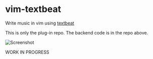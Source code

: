 # vim-textbeat

Write music in vim using [textbeat](https://github.com/flipcoder/textbeat)

This is only the plug-in repo. The backend code is in the repo above.

![Screenshot](https://i.imgur.com/HmzNhXf.png)

WORK IN PROGRESS

